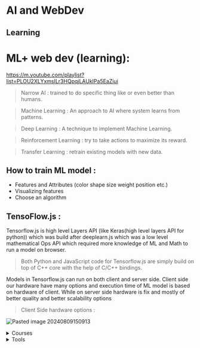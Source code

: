 # AI and WebDev

## Learning

# ML+ web dev (learning): 
https://m.youtube.com/playlist?list=PLOU2XLYxmsILr3HQpqjLAUkIPa5EaZiui

 >Narrow AI : trained to do specific thing like or even better than humans.

> Machine Learning : An approach to AI where system learns from patterns.

> Deep Learning : A technique to implement Machine Learning.

> Reinforcement Learning : try to take actions to maximize its reward.

> Transfer Learning : retrain existing models with new data.

## How to train ML model :
- Features and Attributes (color shape size weight position etc.)
- Visualizing features
- Choose an algorithm

## TensoFlow.js :
Tensorflow.js is high level Layers API (like Keras(high level layers API for python)) which was build after deeplearn.js which was a low level mathematical Ops API which required more knowledge of ML and Math to run a model on browser.

> Both Python and JavaScript code for Tensorflow.js are simply build on top of C++ core with the help of C/C++ bindings.

Models in Tensorflow.js can run on both client and server side.
Client side our hardware have many options and execution time of ML model is based on hardware of client.
While on server side hardware is fix and mostly of better quality and better scalability options

> Client Side hardware options :

![Pasted image 20240809150913](https://github.com/user-attachments/assets/cf4a8993-12b2-440a-b2ec-48c411befaa6)



<details>
<summary>Courses</summary>
	
> ### **`A Google's developer course`** :
- [Machine Learning for Web Developers (Web ML)](https://m.youtube.com/playlist?list=PLOU2XLYxmsILr3HQpqjLAUkIPa5EaZiui)

</details>
<details>
<summary>Tools</summary>
	
- [Vercel - v0 (generates react code on prompt)](https://v0.dev/)

</details>
